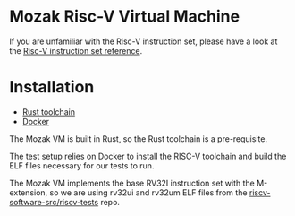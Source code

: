 # Mozak Risc-V Virtual Machine

If you are unfamiliar with the Risc-V instruction set, please have a look at the [Risc-V instruction set reference](https://github.com/jameslzhu/riscv-card/blob/master/riscv-card.pdf).

# Installation

- [Rust toolchain](https://www.rust-lang.org/tools/install)
- [Docker](https://www.docker.com/)

The Mozak VM is built in Rust, so the Rust toolchain is a pre-requisite.

The test setup relies on Docker to install the RISC-V toolchain and build the ELF files
necessary for our tests to run.

The Mozak VM implements the base RV32I instruction set with the M-extension,
so we are using rv32ui and rv32um ELF files from the [riscv-software-src/riscv-tests](https://github.com/riscv-software-src/riscv-tests) repo.
